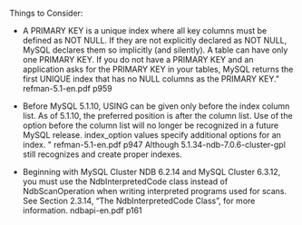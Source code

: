 Things to Consider:

  * A PRIMARY KEY is a unique index where all key columns must be defined as NOT NULL. If they are not explicitly declared as NOT NULL, MySQL declares them so implicitly (and silently). A table can have only one PRIMARY KEY. If you do not have a PRIMARY KEY and an application asks for the PRIMARY KEY in your tables, MySQL returns the first UNIQUE index that has no NULL columns as the PRIMARY KEY." refman-5.1-en.pdf  p959
  * Before MySQL 5.1.10, USING can be given only before the index column list. As of 5.1.10, the preferred position is after the column list. Use of the option before the column list will no longer be recognized in a future MySQL release. index\_option values specify additional options for an index. " refman-5.1-en.pdf p947 Although 5.1.34-ndb-7.0.6-cluster-gpl still recognizes and create proper indexes.

  * Beginning with MySQL Cluster NDB 6.2.14 and MySQL Cluster 6.3.12, you must use the NdbInterpretedCode class instead of NdbScanOperation when writing interpreted programs used for scans. See Section 2.3.14, “The NdbInterpretedCode Class”, for more information. ndbapi-en.pdf p161